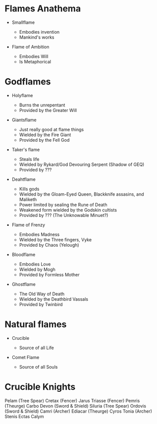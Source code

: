 # Flames Anathema

- Smallflame
  - Embodies invention
  - Mankind's works

- Flame of Ambition
  - Embodies Will
  - Is Metaphorical

# Godflames

- Holyflame
  - Burns the unrepentant
  - Provided by the Greater Will

- Giantsflame
  - Just really good at flame things
  - Wielded by the Fire Giant
  - Provided by the Fell God

- Taker's flame
  - Steals life
  - Wielded by Rykard/God Devouring Serpent (Shadow of GEQ)
  - Provided by ???

- Deahtflame
  - Kills gods
  - Wielded by the Gloam-Eyed Queen, Blackknife assasins, and Maliketh
  - Power limited by sealing the Rune of Death
  - Weakened form wielded by the Godskin cultists
  - Provided by ??? (The Unknowable Minuet?)

- Flame of Frenzy
  - Embodies Madness
  - Wielded by the Three fingers, Vyke
  - Provided by Chaos (Yelough)

- Bloodflame
  - Embodies Love
  - Wielded by Mogh
  - Provided by Formless Mother

- Ghostflame
  - The Old Way of Death
  - Wielded by the Deathbird Vassals
  - Provided by Twinbird

# Natural flames

- Crucible
  - Source of all Life

- Comet Flame
  - Source of all Souls

# Crucible Knights

Pelam (Tree Spear)
Cretax (Fencer)
Jarus 
Triasse (Fencer)
Pemris (Theurge)
Carbo
Devon (Sword & Shield)
Siluria (Tree Spear)
Ordovis (Sword & Shield)
Camri (Archer)
Ediacar (Theurge)
Cyros
Tonia (Archer)
Stenis
Ectas
Calym